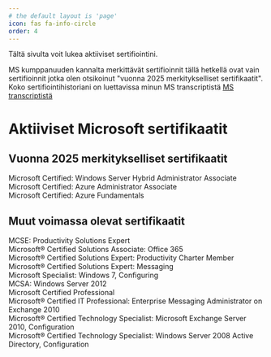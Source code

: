 ```yaml
---
# the default layout is 'page'
icon: fas fa-info-circle
order: 4
---
```

Tältä sivulta voit lukea aktiiviset sertifiointini. 

MS kumppanuuden kannalta merkittävät sertifioinnit tällä hetkellä ovat vain sertifioinnit jotka olen otsikoinut "vuonna 2025 merkitykselliset sertifikaatit". Koko sertifiointihistoriani on luettavissa minun MS transcriptistä <a href="https://learn.microsoft.com/en-us/users/petteriheino-5912/transcript/drm5blk2yp099gv" target="_blank" rel="noopener noreferrer">MS transcriptistä</a>
 


# Aktiiviset Microsoft sertifikaatit

## Vuonna 2025 merkitykselliset sertifikaatit
Microsoft Certified: Windows Server Hybrid Administrator Associate<br>
Microsoft Certified: Azure Administrator Associate<br>
Microsoft Certified: Azure Fundamentals<br>

## Muut voimassa olevat sertifikaatit
MCSE: Productivity Solutions Expert<br>
Microsoft® Certified Solutions Associate: Office 365<br>
Microsoft® Certified Solutions Expert: Productivity Charter Member<br>
Microsoft® Certified Solutions Expert: Messaging<br>
Microsoft Specialist: Windows 7, Configuring<br>
MCSA: Windows Server 2012<br>
Microsoft Certified Professional<br>
Microsoft® Certified IT Professional: Enterprise Messaging Administrator on Exchange 2010<br>
Microsoft® Certified Technology Specialist: Microsoft Exchange Server 2010, Configuration<br>
Microsoft® Certified Technology Specialist: Windows Server 2008 Active Directory, Configuration<br>